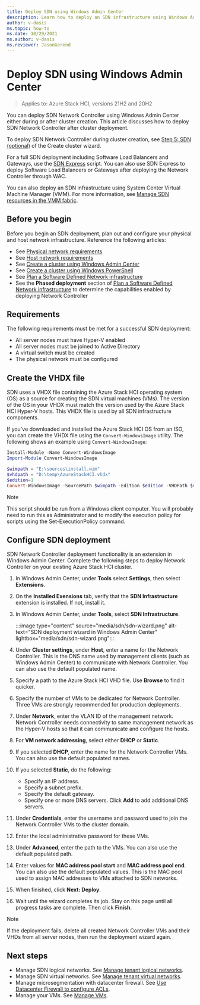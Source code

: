 ```yaml
---
title: Deploy SDN using Windows Admin Center
description: Learn how to deploy an SDN infrastructure using Windows Admin Center
author: v-dasis
ms.topic: how-to
ms.date: 10/29/2021
ms.author: v-dasis
ms.reviewer: JasonGerend
---
```


# Deploy SDN using Windows Admin Center

> Applies to: Azure Stack HCI, versions 21H2 and 20H2

You can deploy SDN Network Controller using Windows Admin Center either during or after cluster creation. This article discusses how to deploy SDN Network Controller after cluster deployment.

To deploy SDN Network Controller during cluster creation, see [Step 5: SDN (optional)](create-cluster.md#step-5-sdn-optional) of the Create cluster wizard.

For a full SDN deployment including Software Load Balancers and Gateways, use the [SDN Express](../manage/sdn-express.md) script. You can also use SDN Express to deploy Software Load Balancers or Gateways after deploying the Network Controller through WAC.

You can also deploy an SDN infrastructure using System Center Virtual Machine Manager (VMM). For more information, see [Manage SDN resources in the VMM fabric](/system-center/vmm/network-sdn).

## Before you begin

Before you begin an SDN deployment, plan out and configure your physical and host network infrastructure. Reference the following articles:

- See [Physical network requirements](../concepts/physical-network-requirements.md)
- See [Host network requirements](../concepts/host-network-requirements.md)
- See [Create a cluster using Windows Admin Center](create-cluster.md)
- See [Create a cluster using Windows PowerShell](create-cluster-powershell.md)
- See [Plan a Software Defined Network infrastructure](../concepts/plan-software-defined-networking-infrastructure.md)
- See the **Phased deployment** section of [Plan a Software Defined Network infrastructure](../concepts/plan-software-defined-networking-infrastructure.md#phased-deployment) to determine the capabilities enabled by deploying Network Controller

## Requirements

The following requirements must be met for a successful SDN deployment:

- All server nodes must have Hyper-V enabled
- All server nodes must be joined to Active Directory
- A virtual switch must be created
- The physical network must be configured

## Create the VHDX file

SDN uses a VHDX file containing the Azure Stack HCI operating system (OS) as a source for creating the SDN virtual machines (VMs). The version of the OS in your VHDX must match the version used by the Azure Stack HCI Hyper-V hosts. This VHDX file is used by all SDN infrastructure components.

If you've downloaded and installed the Azure Stack HCI OS from an ISO, you can create the VHDX file using the `Convert-WindowsImage` utility. The following shows an example using `Convert-WindowsImage`:

~~~powershell
Install-Module -Name Convert-WindowsImage
Import-Module Convert-WindowsImage

$wimpath = "E:\sources\install.wim"
$vhdpath = "D:\temp\AzureStackHCI.vhdx"
$edition=1
Convert-WindowsImage -SourcePath $wimpath -Edition $edition -VHDPath $vhdpath -SizeBytes 500GB -DiskLayout UEFI
~~~

> [!NOTE]
> This script should be run from a Windows client computer. You will probably need to run this as Administrator and to modify the execution policy for scripts using the Set-ExecutionPolicy command.

## Configure SDN deployment

SDN Network Controller deployment functionality is an extension in Windows Admin Center. Complete the following steps to deploy Network Controller on your existing Azure Stack HCI cluster.

1. In Windows Admin Center, under **Tools** select **Settings**, then select **Extensions**.
1. On the **Installed Exensions** tab, verify that the **SDN Infrastructure** extension is installed. If not, install it.
1. In Windows Admin Center, under **Tools**, select **SDN Infrastructure**.

    :::image type="content" source="media/sdn/sdn-wizard.png" alt-text="SDN deployment wizard in Windows Admin Center" lightbox="media/sdn/sdn-wizard.png":::

1. Under **Cluster settings**, under **Host**, enter a name for the Network Controller. This is the DNS name used by management clients (such as Windows Admin Center) to communicate with Network Controller. You can also use the default populated name.
1. Specify a path to the Azure Stack HCI VHD file. Use **Browse** to find it quicker.
1. Specify the number of VMs to be dedicated for Network Controller. Three VMs are strongly recommended for production deployments.
1. Under **Network**, enter the VLAN ID of the management network. Network Controller needs connectivity to same management network as the Hyper-V hosts so that it can communicate and configure the hosts.
1. For **VM network addressing**, select either **DHCP** or **Static**.
1. If you selected **DHCP**, enter the name for the Network Controller VMs. You can also use the default populated names.
1. If you selected **Static**, do the following:
     - Specify an IP address.
     - Specify a subnet prefix.
     - Specify the default gateway.
     - Specify one or more DNS servers. Click **Add** to add additional DNS servers.
1. Under **Credentials**, enter the username and password used to join the Network Controller VMs to the cluster domain.
1. Enter the local administrative password for these VMs.
1. Under **Advanced**, enter the path to the VMs. You can also use the default populated path.
1. Enter values for **MAC address pool start** and **MAC address pool end**. You can also use the default populated values. This is the MAC pool used to assign MAC addresses to VMs attached to SDN networks.
1. When finished, click **Next: Deploy**.
1. Wait until the wizard completes its job. Stay on this page until all progress tasks are complete. Then click **Finish**.

> [!NOTE]
> If the deployment fails, delete all created Network Controller VMs and their VHDs from all server nodes, then run the deployment wizard again.

## Next steps

- Manage SDN logical networks. See [Manage tenant logical networks](../manage/tenant-logical-networks.md).
- Manage SDN virtual networks. See [Manage tenant virtual networks](../manage/tenant-virtual-networks.md).
- Manage microsegmentation with datacenter firewall. See [Use Datacenter Firewall to configure ACLs](../manage/use-datacenter-firewall-windows-admin-center.md).
- Manage your VMs. See [Manage VMs](../manage/vm.md).